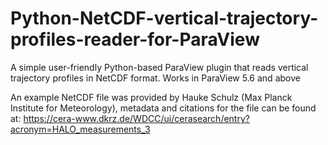 # Python-NetCDF-vertical-trajectory-profiles-reader-for-ParaView
A simple user-friendly Python-based ParaView plugin that reads vertical trajectory profiles in NetCDF format. Works in ParaView 5.6 and above

An example NetCDF file was provided by Hauke Schulz (Max Planck Institute for Meteorology), metadata and citations for the file can be found at: https://cera-www.dkrz.de/WDCC/ui/cerasearch/entry?acronym=HALO_measurements_3
